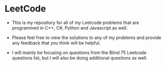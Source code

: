 # LeetCode
- This is my repository for all of my Leetcode problems that are programmed in C++, C#, Python and Javascript as well.

- Please feel free to view the solutions to any of my problems and provide any feedback that you think will be helpful.

- I will mainly be focusing on questions from the Blind 75 Leetcode questions list, but I will also be doing additional questions as well.




